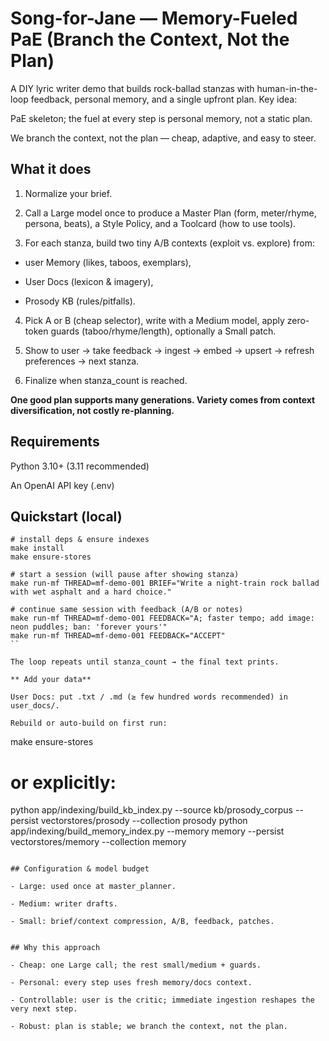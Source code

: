 # Song-for-Jane — Memory-Fueled PaE (Branch the Context, Not the Plan)

A DIY lyric writer demo that builds rock-ballad stanzas with human-in-the-loop feedback, personal memory, and a single upfront plan.
Key idea:

PaE skeleton; the fuel at every step is personal memory, not a static plan.

We branch the context, not the plan — cheap, adaptive, and easy to steer.

## What it does

1. Normalize your brief.

2. Call a Large model once to produce a Master Plan (form, meter/rhyme, persona, beats), a Style Policy, and a Toolcard (how to use tools).

3. For each stanza, build two tiny A/B contexts (exploit vs. explore) from:

- user Memory (likes, taboos, exemplars),

- User Docs (lexicon & imagery),

- Prosody KB (rules/pitfalls).

4. Pick A or B (cheap selector), write with a Medium model, apply zero-token guards (taboo/rhyme/length), optionally a Small patch.

5. Show to user → take feedback → ingest → embed → upsert → refresh preferences → next stanza.

6. Finalize when stanza_count is reached.

**One good plan supports many generations. Variety comes from context diversification, not costly re-planning.**

## Requirements

Python 3.10+ (3.11 recommended)

An OpenAI API key (.env)

## Quickstart (local)
```
# install deps & ensure indexes
make install
make ensure-stores

# start a session (will pause after showing stanza)
make run-mf THREAD=mf-demo-001 BRIEF="Write a night-train rock ballad with wet asphalt and a hard choice."

# continue same session with feedback (A/B or notes)
make run-mf THREAD=mf-demo-001 FEEDBACK="A; faster tempo; add image: neon puddles; ban: 'forever yours'"
make run-mf THREAD=mf-demo-001 FEEDBACK="ACCEPT"
``

The loop repeats until stanza_count → the final text prints.

** Add your data**

User Docs: put .txt / .md (≥ few hundred words recommended) in user_docs/.

Rebuild or auto-build on first run:

```
make ensure-stores
# or explicitly:
python app/indexing/build_kb_index.py --source kb/prosody_corpus --persist vectorstores/prosody --collection prosody
python app/indexing/build_memory_index.py --memory memory --persist vectorstores/memory --collection memory
```

## Configuration & model budget

- Large: used once at master_planner.

- Medium: writer drafts.

- Small: brief/context compression, A/B, feedback, patches.


## Why this approach

- Cheap: one Large call; the rest small/medium + guards.

- Personal: every step uses fresh memory/docs context.

- Controllable: user is the critic; immediate ingestion reshapes the very next step.

- Robust: plan is stable; we branch the context, not the plan.